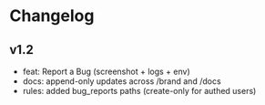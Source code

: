 # Changelog

## v1.2
- feat: Report a Bug (screenshot + logs + env)
- docs: append-only updates across /brand and /docs
- rules: added bug_reports paths (create-only for authed users)
